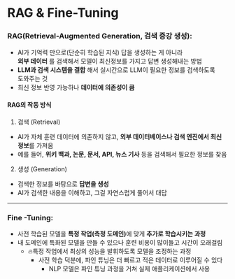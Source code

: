# RAG & Fine-Tuning

### RAG(Retrieval-Augmented Generation, 검색 증강 생성):

* AI가 기억력 만으로(단순히 학습된 지식) 답을 생성하는 게 아니라\
  **외부 데이터** 를 검색해서 모델이 최신정보를 가지고 답변 생성해내는 방법
* **LLM과 검색 시스템을 결합** 해서 실시간으로 LLM이 필요한 정보를 검색하도록\
  도와주는 것
* 최신 정보 반영 가능하나 **데이터에 의존성이 큼**&#x20;

#### RAG의 작동 방식

1. 검색 (Retrieval)

* AI가 자체 훈련 데이터에 의존하지 않고, **외부 데이터베이스나 검색 엔진에서 최신 정보**를 가져옴
* 예를 들어, **위키 백과, 논문, 문서, API, 뉴스 기사** 등을 검색해서 필요한 정보를 찾음

2. 생성 (Generation)

* 검색한 정보를 바탕으로 **답변을 생성**
* AI가 검색한 내용을 이해하고, 그걸 자연스럽게 풀어서 대답







***

### Fine -Tuning:

* 사전 학습된 모델을 **특정 작업(측정 도메인)**&#xC5D0; 맞게 **추가로 학습시키는 과정**
* 내 도메인에 특화된 모델을 만들 수 있으나 훈련 비용이 많이들고 시간이 오래걸림
  * :fire:특정 작업에서 최상의 성능을 발휘하도록 모델을 조정하는 과정
    * 사전 학습 덕분에, 파인 튜닝은 더 빠르고 적은 데이터로 이루어질 수 있다
      * NLP 모델은 파인 튜닝 과정을 거쳐 실제 애플리케이션에서 사용



